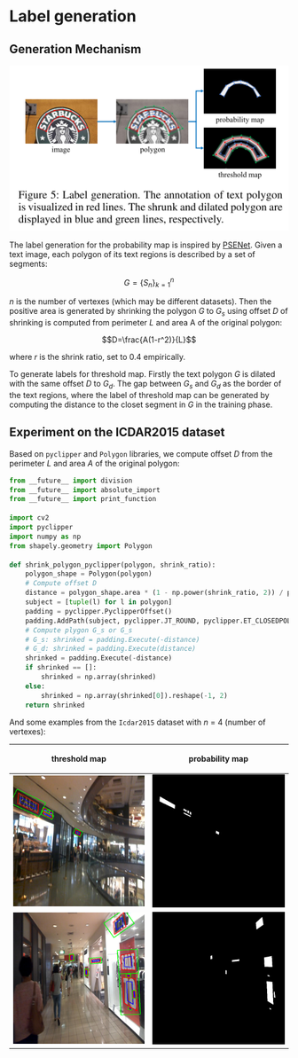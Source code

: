 

# Label generation

## Generation Mechanism

<p align="center">
    <img src="/images/label_generation.png">
</p>

The label generation for the probability map is inspired by [PSENet](https://arxiv.org/abs/1903.12473). Given a text image, each polygon of its text regions is described by a set of segments:

$$G=\lbrace S_n \rbrace_{k=1}^n$$

$n$ is the number of vertexes (which may be different datasets). Then the positive area is generated by shrinking the polygon $G$ to $G_s$ using offset $D$ of shrinking is computed from perimeter $L$ and area A of the original polygon:

$$D=\frac{A(1-r^2)}{L}$$

where $r$ is the shrink ratio, set to 0.4 empirically.

To generate labels for threshold map. Firstly the text polygon $G$ is dilated with the same offset $D$ to $G_d$. The gap between $G_s$ and $G_d$ as the border of the text regions, where the label of threshold map can be generated by computing the distance to the closet segment in $G$ in the training phase.


## Experiment on the ICDAR2015 dataset

Based on `pyclipper` and `Polygon` libraries, we compute offset $D$ from the perimeter $L$ and area $A$ of the original polygon:

```python
from __future__ import division
from __future__ import absolute_import
from __future__ import print_function

import cv2
import pyclipper
import numpy as np
from shapely.geometry import Polygon

def shrink_polygon_pyclipper(polygon, shrink_ratio):
    polygon_shape = Polygon(polygon)
    # Compute offset D
    distance = polygon_shape.area * (1 - np.power(shrink_ratio, 2)) / polygon_shape.length
    subject = [tuple(l) for l in polygon]
    padding = pyclipper.PyclipperOffset()
    padding.AddPath(subject, pyclipper.JT_ROUND, pyclipper.ET_CLOSEDPOLYGON)
    # Compute plygon G_s or G_s
    # G_s: shrinked = padding.Execute(-distance)
    # G_d: shrinked = padding.Execute(distance)
    shrinked = padding.Execute(-distance)
    if shrinked == []:
        shrinked = np.array(shrinked)
    else:
        shrinked = np.array(shrinked[0]).reshape(-1, 2)
    return shrinked
```

And some examples from the `Icdar2015` dataset with $n$ = 4 (number of vertexes):

| <p align=center>threshold map</p>| <p align='center'>probability map</p> | 
|--|--|
| <img src="../../images/shrink_map_21.png" width=320> | <img src="../../images/21_gt.png" width=320> |
| <img src="../../images/shrink_map_27.png" width=320> | <img src="../../images/27_gt.png" width=320> |



